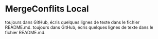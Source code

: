 # MergeConflits Local

toujours dans GitHub, écris quelques lignes de texte dans le fichier README.md.
toujours dans GitHub, écris quelques lignes de texte dans le fichier README.md.
